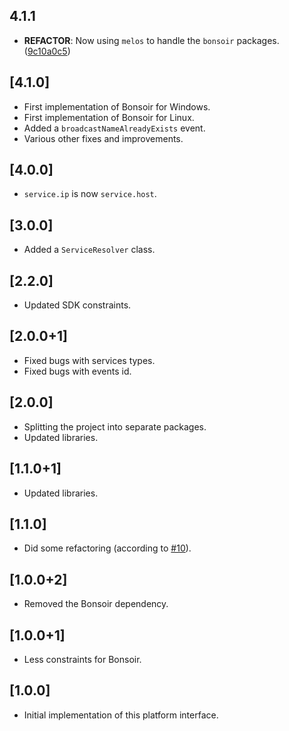 ## 4.1.1

 - **REFACTOR**: Now using `melos` to handle the `bonsoir` packages. ([9c10a0c5](https://github.com/Skyost/Bonsoir/commit/9c10a0c588e407d80f7551ebb992e9b70b05da92))

## [4.1.0]

* First implementation of Bonsoir for Windows.
* First implementation of Bonsoir for Linux.
* Added a `broadcastNameAlreadyExists` event.
* Various other fixes and improvements.

## [4.0.0]

* `service.ip` is now `service.host`.

## [3.0.0]

* Added a `ServiceResolver` class.

## [2.2.0]

* Updated SDK constraints.

## [2.0.0+1]

* Fixed bugs with services types.
* Fixed bugs with events id.

## [2.0.0]

* Splitting the project into separate packages.
* Updated libraries.

## [1.1.0+1]

* Updated libraries.

## [1.1.0]

* Did some refactoring (according to [#10](https://github.com/Skyost/Bonsoir/issues/10)).

## [1.0.0+2]

* Removed the Bonsoir dependency.

## [1.0.0+1]

* Less constraints for Bonsoir.

## [1.0.0]

* Initial implementation of this platform interface.
